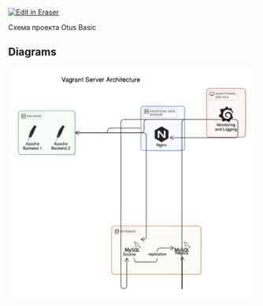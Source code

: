 <p><a target="_blank" href="https://app.eraser.io/workspace/GIYesymIdCWgD9Bc3huL" id="edit-in-eraser-github-link"><img alt="Edit in Eraser" src="https://firebasestorage.googleapis.com/v0/b/second-petal-295822.appspot.com/o/images%2Fgithub%2FOpen%20in%20Eraser.svg?alt=media&amp;token=968381c8-a7e7-472a-8ed6-4a6626da5501"></a></p>

Схема проекта Otus Basic


<!-- eraser-additional-content -->
## Diagrams
<!-- eraser-additional-files -->
<a href="/Diagramma Otus Basic-Vagrant Server Architecture-1.eraserdiagram" data-element-id="aq4m9SEW3cmoZlt8hL0xO"><img src="/.eraser/GIYesymIdCWgD9Bc3huL___AJp4CfEuJIVeRgXKJI4ecU1fvzS2___---diagram----644fa53c6503656e84790aebb4556af4-Vagrant-Server-Architecture.png" alt="" data-element-id="aq4m9SEW3cmoZlt8hL0xO" /></a>
<!-- end-eraser-additional-files -->
<!-- end-eraser-additional-content -->
<!--- Eraser file: https://app.eraser.io/workspace/GIYesymIdCWgD9Bc3huL --->